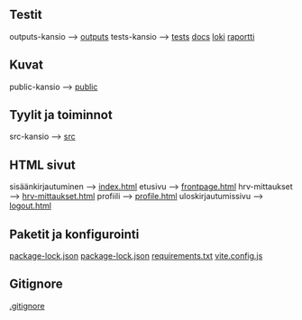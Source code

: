 ## Testit
outputs-kansio --> [outputs](outputs/)
tests-kansio --> [tests](tests/)
[docs](docs/)
[loki](docs/log.html)
[raportti](docs/report.html)

## Kuvat
public-kansio --> [public](public/)

## Tyylit ja toiminnot
src-kansio --> [src](src/)

## HTML sivut
sisäänkirjautuminen --> [index.html](index.html)
etusivu --> [frontpage.html](frontpage.html)
hrv-mittaukset --> [hrv-mittaukset.html](hrv-mittaukset.html)
profiili --> [profile.html](profile.html)
uloskirjautumissivu --> [logout.html](logout.html)

## Paketit ja konfigurointi
[package-lock.json](package-lock.json)
[package-lock.json](package.json)
[requirements.txt](requirements.txt)
[vite.config.js](vite.config.js)

## Gitignore
[.gitignore](.gitignore)
